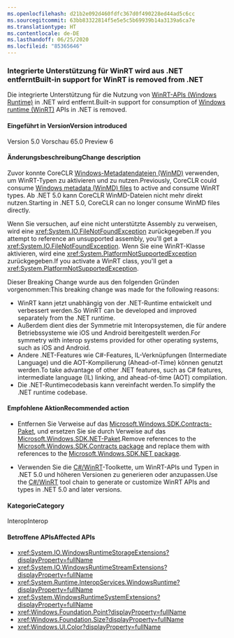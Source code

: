```yaml
---
ms.openlocfilehash: d21b2e092d460fdfc367d0f490228ed44ad5c6cc
ms.sourcegitcommit: 63bb83322814f5e5e5c5b69939b14a3139a6ca7e
ms.translationtype: HT
ms.contentlocale: de-DE
ms.lasthandoff: 06/25/2020
ms.locfileid: "85365646"
---
```

### <a name="built-in-support-for-winrt-is-removed-from-net"></a><span data-ttu-id="caad8-101">Integrierte Unterstützung für WinRT wird aus .NET entfernt</span><span class="sxs-lookup"><span data-stu-id="caad8-101">Built-in support for WinRT is removed from .NET</span></span>

<span data-ttu-id="caad8-102">Die integrierte Unterstützung für die Nutzung von [WinRT-APIs (Windows Runtime)](/uwp/winrt-cref/winrt-type-system) in .NET wird entfernt.</span><span class="sxs-lookup"><span data-stu-id="caad8-102">Built-in support for consumption of [Windows runtime (WinRT)](/uwp/winrt-cref/winrt-type-system) APIs in .NET is removed.</span></span>

#### <a name="version-introduced"></a><span data-ttu-id="caad8-103">Eingeführt in Version</span><span class="sxs-lookup"><span data-stu-id="caad8-103">Version introduced</span></span>

<span data-ttu-id="caad8-104">Version 5.0 Vorschau 6</span><span class="sxs-lookup"><span data-stu-id="caad8-104">5.0 Preview 6</span></span>

#### <a name="change-description"></a><span data-ttu-id="caad8-105">Änderungsbeschreibung</span><span class="sxs-lookup"><span data-stu-id="caad8-105">Change description</span></span>

<span data-ttu-id="caad8-106">Zuvor konnte CoreCLR [Windows-Metadatendateien (WinMD)](/uwp/winrt-cref/winmd-files) verwenden, um WinRT-Typen zu aktivieren und zu nutzen.</span><span class="sxs-lookup"><span data-stu-id="caad8-106">Previously, CoreCLR could consume [Windows metadata (WinMD) files](/uwp/winrt-cref/winmd-files) to active and consume WinRT types.</span></span> <span data-ttu-id="caad8-107">Ab .NET 5.0 kann CoreCLR WinMD-Dateien nicht mehr direkt nutzen.</span><span class="sxs-lookup"><span data-stu-id="caad8-107">Starting in .NET 5.0, CoreCLR can no longer consume WinMD files directly.</span></span>

<span data-ttu-id="caad8-108">Wenn Sie versuchen, auf eine nicht unterstützte Assembly zu verweisen, wird eine <xref:System.IO.FileNotFoundException> zurückgegeben.</span><span class="sxs-lookup"><span data-stu-id="caad8-108">If you attempt to reference an unsupported assembly, you'll get a <xref:System.IO.FileNotFoundException>.</span></span> <span data-ttu-id="caad8-109">Wenn Sie eine WinRT-Klasse aktivieren, wird eine <xref:System.PlatformNotSupportedException> zurückgegeben.</span><span class="sxs-lookup"><span data-stu-id="caad8-109">If you activate a WinRT class, you'll get a <xref:System.PlatformNotSupportedException>.</span></span>

<span data-ttu-id="caad8-110">Dieser Breaking Change wurde aus den folgenden Gründen vorgenommen:</span><span class="sxs-lookup"><span data-stu-id="caad8-110">This breaking change was made for the following reasons:</span></span>

- <span data-ttu-id="caad8-111">WinRT kann jetzt unabhängig von der .NET-Runtime entwickelt und verbessert werden.</span><span class="sxs-lookup"><span data-stu-id="caad8-111">So WinRT can be developed and improved separately from the .NET runtime.</span></span>
- <span data-ttu-id="caad8-112">Außerdem dient dies der Symmetrie mit Interopsystemen, die für andere Betriebssysteme wie iOS und Android bereitgestellt werden.</span><span class="sxs-lookup"><span data-stu-id="caad8-112">For symmetry with interop systems provided for other operating systems, such as iOS and Android.</span></span>
- <span data-ttu-id="caad8-113">Andere .NET-Features wie C#-Features, IL-Verknüpfungen (Intermediate Language) und die AOT-Kompilierung (Ahead-of-Time) können genutzt werden.</span><span class="sxs-lookup"><span data-stu-id="caad8-113">To take advantage of other .NET features, such as C# features, intermediate language (IL) linking, and ahead-of-time (AOT) compilation.</span></span>
- <span data-ttu-id="caad8-114">Die .NET-Runtimecodebasis kann vereinfacht werden.</span><span class="sxs-lookup"><span data-stu-id="caad8-114">To simplify the .NET runtime codebase.</span></span>

#### <a name="recommended-action"></a><span data-ttu-id="caad8-115">Empfohlene Aktion</span><span class="sxs-lookup"><span data-stu-id="caad8-115">Recommended action</span></span>

- <span data-ttu-id="caad8-116">Entfernen Sie Verweise auf das [Microsoft.Windows.SDK.Contracts-Paket](https://www.nuget.org/packages/Microsoft.Windows.SDK.Contracts), und ersetzen Sie sie durch Verweise auf das [Microsoft.Windows.SDK.NET-Paket](https://www.nuget.org/packages/microsoft.windows.sdk.net).</span><span class="sxs-lookup"><span data-stu-id="caad8-116">Remove references to the [Microsoft.Windows.SDK.Contracts package](https://www.nuget.org/packages/Microsoft.Windows.SDK.Contracts) and replace them with references to the [Microsoft.Windows.SDK.NET package](https://www.nuget.org/packages/microsoft.windows.sdk.net).</span></span>

- <span data-ttu-id="caad8-117">Verwenden Sie die [C#/WinRT](/windows/uwp/csharp-winrt/)-Toolkette, um WinRT-APIs und Typen in .NET 5.0 und höheren Versionen zu generieren oder anzupassen.</span><span class="sxs-lookup"><span data-stu-id="caad8-117">Use the [C#/WinRT](/windows/uwp/csharp-winrt/) tool chain to generate or customize WinRT APIs and types in .NET 5.0 and later versions.</span></span>

#### <a name="category"></a><span data-ttu-id="caad8-118">Kategorie</span><span class="sxs-lookup"><span data-stu-id="caad8-118">Category</span></span>

<span data-ttu-id="caad8-119">Interop</span><span class="sxs-lookup"><span data-stu-id="caad8-119">Interop</span></span>

#### <a name="affected-apis"></a><span data-ttu-id="caad8-120">Betroffene APIs</span><span class="sxs-lookup"><span data-stu-id="caad8-120">Affected APIs</span></span>

- <xref:System.IO.WindowsRuntimeStorageExtensions?displayProperty=fullName>
- <xref:System.IO.WindowsRuntimeStreamExtensions?displayProperty=fullName>
- <xref:System.Runtime.InteropServices.WindowsRuntime?displayProperty=fullName>
- <xref:System.WindowsRuntimeSystemExtensions?displayProperty=fullName>
- <xref:Windows.Foundation.Point?displayProperty=fullName>
- <xref:Windows.Foundation.Size?displayProperty=fullName>
- <xref:Windows.UI.Color?displayProperty=fullName>

<!--

#### Affected APIs

- `T:System.IO.WindowsRuntimeStorageExtensions`
- `T: System.IO.WindowsRuntimeStreamExtensions`
- `N:System.Runtime.InteropServices.WindowsRuntime`
- `T:System.WindowsRuntimeSystemExtensions`
- `T:Windows.Foundation.Point`
- `T:Windows.Foundation.Size`
- `T:Windows.UI.Color`

-->
